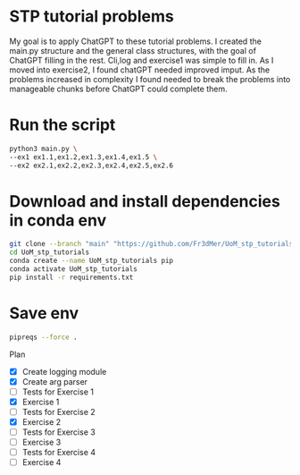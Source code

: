 # STP tutorial problems 


My goal is to apply ChatGPT to these tutorial problems. I created the main.py structure and the general class structures, with the goal of ChatGPT filling in the rest. Cli,log and exercise1 was simple to fill in. As I moved into exercise2, I found chatGPT needed improved imput. As the problems increased in complexity I found needed to break the problems into manageable chunks before ChatGPT could complete them.


# Run the script
```bash
python3 main.py \
--ex1 ex1.1,ex1.2,ex1.3,ex1.4,ex1.5 \
--ex2 ex2.1,ex2.2,ex2.3,ex2.4,ex2.5,ex2.6
```


# Download and install dependencies in conda env
```bash
git clone --branch "main" "https://github.com/Fr3dMer/UoM_stp_tutorials.git" 
cd UoM_stp_tutorials
conda create --name UoM_stp_tutorials pip
conda activate UoM_stp_tutorials
pip install -r requirements.txt
```

# Save env
```bash
pipreqs --force . 
```

Plan 
- [x] Create logging module
- [x] Create arg parser
- [ ] Tests for Exercise 1 
- [x] Exercise 1
- [ ] Tests for Exercise 2 
- [x] Exercise 2
- [ ] Tests for Exercise 3 
- [ ] Exercise 3
- [ ] Tests for Exercise 4 
- [ ] Exercise 4 